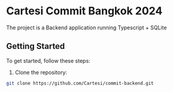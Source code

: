 # Cartesi Commit Bangkok 2024

The project is a Backend application running Typescript + SQLite

## Getting Started

To get started, follow these steps:

1. Clone the repository:

```bash
git clone https://github.com/Cartesi/commit-backend.git
```


